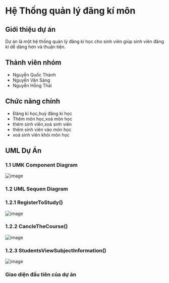 # Hệ Thống quản lý đăng kí môn

## Giới thiệu dự án
Dự án là một hệ thống quản lý đăng kí học cho sinh viên giúp sinh viên đăng kí dễ dàng hơn và thuận tiện.


## Thảnh viên nhóm

* Nguyễn Quốc Thành
* Nguyễn Văn Sáng
* Nguyễn Hồng Thái


## Chức năng chính

* Đăng kí học,huỷ đăng kí học
* Thêm môn học,xoá môn học
* thêm sinh viên,xoá sinh viên
* thêm sinh viên vào môn học
* xoá sinh viên khỏi môn học


## UML Dự Án
### 1.1 UMK Component Diagram
![image](https://github.com/user-attachments/assets/5c11da7a-5f90-416c-b435-9b2ff6d4c076)

### 1.2 UML Sequen Diagram
### 1.2.1 RegisterToStudy()

![image](https://github.com/user-attachments/assets/fd6e016d-bbe6-4c66-b1f8-a001ccd6ff27)
### 1.2.2 CancleTheCourse()
![image](https://github.com/user-attachments/assets/fe1d698a-3a88-4d9c-bf82-27987a607c50)
### 1.2.3 StudentsViewSubjectInformation()
![image](https://github.com/user-attachments/assets/4110a3e9-2a5a-4ead-9353-25ee1f61d064)

### Giao diện đầu tiên của dự án




